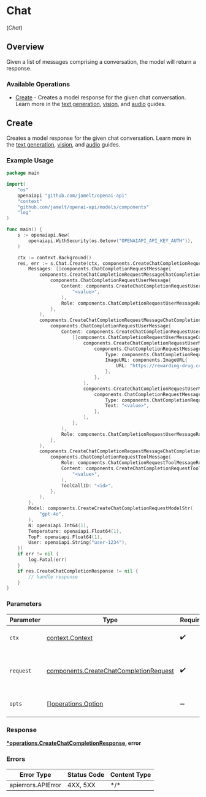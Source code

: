 # Chat
(*Chat*)

## Overview

Given a list of messages comprising a conversation, the model will return a response.

### Available Operations

* [Create](#create) - Creates a model response for the given chat conversation. Learn more in the
[text generation](/docs/guides/text-generation), [vision](/docs/guides/vision),
and [audio](/docs/guides/audio) guides.


## Create

Creates a model response for the given chat conversation. Learn more in the
[text generation](/docs/guides/text-generation), [vision](/docs/guides/vision),
and [audio](/docs/guides/audio) guides.


### Example Usage

```go
package main

import(
	"os"
	openaiapi "github.com/jamelt/openai-api"
	"context"
	"github.com/jamelt/openai-api/models/components"
	"log"
)

func main() {
    s := openaiapi.New(
        openaiapi.WithSecurity(os.Getenv("OPENAIAPI_API_KEY_AUTH")),
    )

    ctx := context.Background()
    res, err := s.Chat.Create(ctx, components.CreateChatCompletionRequest{
        Messages: []components.ChatCompletionRequestMessage{
            components.CreateChatCompletionRequestMessageChatCompletionRequestUserMessage(
                components.ChatCompletionRequestUserMessage{
                    Content: components.CreateChatCompletionRequestUserMessageContentStr(
                        "<value>",
                    ),
                    Role: components.ChatCompletionRequestUserMessageRoleUser,
                },
            ),
            components.CreateChatCompletionRequestMessageChatCompletionRequestUserMessage(
                components.ChatCompletionRequestUserMessage{
                    Content: components.CreateChatCompletionRequestUserMessageContentArrayOfChatCompletionRequestUserMessageContentPart(
                        []components.ChatCompletionRequestUserMessageContentPart{
                            components.CreateChatCompletionRequestUserMessageContentPartChatCompletionRequestMessageContentPartImage(
                                components.ChatCompletionRequestMessageContentPartImage{
                                    Type: components.ChatCompletionRequestMessageContentPartImageTypeImageURL,
                                    ImageURL: components.ImageURL{
                                        URL: "https://rewarding-drug.com",
                                    },
                                },
                            ),
                            components.CreateChatCompletionRequestUserMessageContentPartChatCompletionRequestMessageContentPartText(
                                components.ChatCompletionRequestMessageContentPartText{
                                    Type: components.ChatCompletionRequestMessageContentPartTextTypeText,
                                    Text: "<value>",
                                },
                            ),
                        },
                    ),
                    Role: components.ChatCompletionRequestUserMessageRoleUser,
                },
            ),
            components.CreateChatCompletionRequestMessageChatCompletionRequestToolMessage(
                components.ChatCompletionRequestToolMessage{
                    Role: components.ChatCompletionRequestToolMessageRoleTool,
                    Content: components.CreateChatCompletionRequestToolMessageContentStr(
                        "<value>",
                    ),
                    ToolCallID: "<id>",
                },
            ),
        },
        Model: components.CreateCreateChatCompletionRequestModelStr(
            "gpt-4o",
        ),
        N: openaiapi.Int64(1),
        Temperature: openaiapi.Float64(1),
        TopP: openaiapi.Float64(1),
        User: openaiapi.String("user-1234"),
    })
    if err != nil {
        log.Fatal(err)
    }
    if res.CreateChatCompletionResponse != nil {
        // handle response
    }
}
```

### Parameters

| Parameter                                                                                        | Type                                                                                             | Required                                                                                         | Description                                                                                      |
| ------------------------------------------------------------------------------------------------ | ------------------------------------------------------------------------------------------------ | ------------------------------------------------------------------------------------------------ | ------------------------------------------------------------------------------------------------ |
| `ctx`                                                                                            | [context.Context](https://pkg.go.dev/context#Context)                                            | :heavy_check_mark:                                                                               | The context to use for the request.                                                              |
| `request`                                                                                        | [components.CreateChatCompletionRequest](../../models/components/createchatcompletionrequest.md) | :heavy_check_mark:                                                                               | The request object to use for the request.                                                       |
| `opts`                                                                                           | [][operations.Option](../../models/operations/option.md)                                         | :heavy_minus_sign:                                                                               | The options for this request.                                                                    |

### Response

**[*operations.CreateChatCompletionResponse](../../models/operations/createchatcompletionresponse.md), error**

### Errors

| Error Type         | Status Code        | Content Type       |
| ------------------ | ------------------ | ------------------ |
| apierrors.APIError | 4XX, 5XX           | \*/\*              |